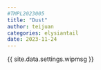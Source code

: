 ```yaml
---
#TMPL2023005
title: "Dust"
author: teijuan
categories: elysiantail
date: 2023-11-24
---
```


{{ site.data.settings.wipmsg }}